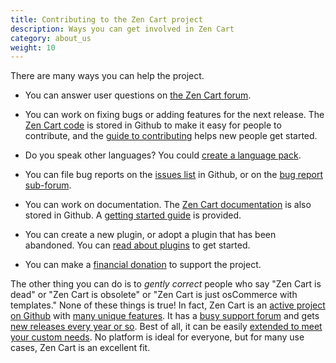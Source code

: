 ```yaml
---
title: Contributing to the Zen Cart project
description: Ways you can get involved in Zen Cart 
category: about_us
weight: 10
---
```


There are many ways you can help the project. 

- You can answer user questions on [the Zen Cart forum](https://www.zen-cart.com/forum.php).

- You can work on fixing bugs or adding features for the next release.  The [Zen Cart code](https://github.com/zencart/zencart) is stored in Github to make it easy for people to contribute, and the [guide to contributing](/dev/contributing/) helps new people get started.

- Do you speak other languages?  You could [create a language pack](/dev/languages/creating_a_language_pack/).

- You can file bug reports on the [issues list](https://github.com/zencart/zencart/issues) in Github, or on the [bug report sub-forum](https://www.zen-cart.com/forumdisplay.php?140-Bug-Reports). 

- You can work on documentation.  The [Zen Cart documentation](https://github.com/zencart/documentation) is also stored in Github.  A [getting started guide](https://github.com/zencart/documentation/blob/master/CONTRIBUTING.md) is provided. 
- You can create a new plugin, or adopt a plugin that has been abandoned. You can [read about plugins](/dev/plugins/) to get started. 

- You can make a [financial donation](/user/about_us/donate/) to support the project. 

The other thing you can do is to *gently correct* people who say "Zen Cart is dead" or "Zen Cart is obsolete" or "Zen Cart is just osCommerce with templates."  None of these things is true!  In fact, Zen Cart is an [active project on Github](https://github.com/zencart/zencart/graphs/contributors) with [many unique features](/user/about_us/features/).  It has a [busy support forum](https://www.zen-cart.com/forum.php) and gets [new releases every year or so](/user/about_us/release_history/).  Best of all, it can be easily [extended to meet your custom needs](/user/plugins/).  No platform is ideal for everyone, but for many use cases, Zen Cart is an excellent fit.

